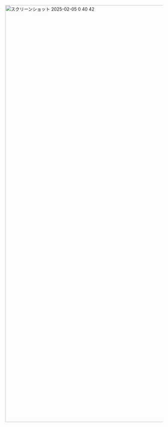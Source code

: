 <img width="1331" alt="スクリーンショット 2025-02-05 0 40 42" src="https://github.com/user-attachments/assets/4f001e34-23b1-4f3f-b166-1a5e9ff8f0a9" />

